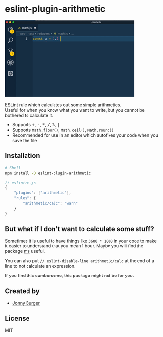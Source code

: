 # eslint-plugin-arithmetic

<img src="demo.gif" alt="Demonstration of eslint-plugin-arithmetic">

ESLint rule which calculates out some simple arithmetics.  
Useful for when you know what you want to write, but you cannot be bothered to calculate it.

- Supports <kbd>+</kbd>, <kbd>-</kbd>, <kbd>*</kbd>, <kbd>/</kbd>, <kbd>%</kbd>, <kbd>|</kbd>
- Supports `Math.floor()`, `Math.ceil()`, `Math.round()`
- Recommended for use in an editor which autofixes your code when you save the file

## Installation

```sh
# Shell
npm install -D eslint-plugin-arithmetic
```

```js
// eslintrc.js
{
    "plugins": ["arithmetic"],
    "rules": {
        "arithmetic/calc": "warn"
    }
}
```

## But what if I don't want to calculate some stuff?

Sometimes it is useful to have things like `3600 * 1000` in your code to make it easier to understand that you mean 1 hour. Maybe you will find the package [ms](https://npmjs.org/package/ms) useful.

You can also put `// eslint-disable-line arithmetic/calc` at the end of a line to not calculate an expression.

If you find this cumbersome, this package might not be for you.


## Created by
- [Jonny Burger](jonny.io)

## License
MIT
